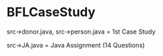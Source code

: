 # BFLCaseStudy

src->donor.java, src->person.java = 1st Case Study

src->JA.java = Java Assignment (14 Questions)
